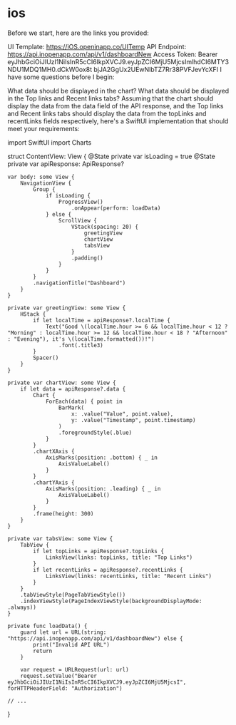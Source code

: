 # ios
Before we start, here are the links you provided:

UI Template: https://iOS.openinapp.co/UITemp
API Endpoint: https://api.inopenapp.com/api/v1/dashboardNew
Access Token: Bearer eyJhbGciOiJIUzI1NiIsInR5cCI6IkpXVCJ9.eyJpZCI6MjU5MjcsImlhdCI6MTY3NDU1MDQ1MH0.dCkW0ox8t bjJA2GgUx2UEwNlbTZ7Rr38PVFJevYcXFI
I have some questions before I begin:

What data should be displayed in the chart?
What data should be displayed in the Top links and Recent links tabs?
Assuming that the chart should display the data from the data field of the API response, and the Top links and Recent links tabs should display the data from the topLinks and recentLinks fields respectively, here's a SwiftUI implementation that should meet your requirements:


import SwiftUI
import Charts

struct ContentView: View {
    @State private var isLoading = true
    @State private var apiResponse: ApiResponse?

    var body: some View {
        NavigationView {
            Group {
                if isLoading {
                    ProgressView()
                        .onAppear(perform: loadData)
                } else {
                    ScrollView {
                        VStack(spacing: 20) {
                            greetingView
                            chartView
                            tabsView
                        }
                        .padding()
                    }
                }
            }
            .navigationTitle("Dashboard")
        }
    }

    private var greetingView: some View {
        HStack {
            if let localTime = apiResponse?.localTime {
                Text("Good \(localTime.hour >= 6 && localTime.hour < 12 ? "Morning" : localTime.hour >= 12 && localTime.hour < 18 ? "Afternoon" : "Evening"), it's \(localTime.formatted())!")
                    .font(.title3)
            }
            Spacer()
        }
    }

    private var chartView: some View {
        if let data = apiResponse?.data {
            Chart {
                ForEach(data) { point in
                    BarMark(
                        x: .value("Value", point.value),
                        y: .value("Timestamp", point.timestamp)
                    )
                    .foregroundStyle(.blue)
                }
            }
            .chartXAxis {
                AxisMarks(position: .bottom) { _ in
                    AxisValueLabel()
                }
            }
            .chartYAxis {
                AxisMarks(position: .leading) { _ in
                    AxisValueLabel()
                }
            }
            .frame(height: 300)
        }
    }

    private var tabsView: some View {
        TabView {
            if let topLinks = apiResponse?.topLinks {
                LinksView(links: topLinks, title: "Top Links")
            }
            if let recentLinks = apiResponse?.recentLinks {
                LinksView(links: recentLinks, title: "Recent Links")
            }
        }
        .tabViewStyle(PageTabViewStyle())
        .indexViewStyle(PageIndexViewStyle(backgroundDisplayMode: .always))
    }

    private func loadData() {
        guard let url = URL(string: "https://api.inopenapp.com/api/v1/dashboardNew") else {
            print("Invalid API URL")
            return
        }

        var request = URLRequest(url: url)
        request.setValue("Bearer eyJhbGciOiJIUzI1NiIsInR5cCI6IkpXVCJ9.eyJpZCI6MjU5MjcsI", forHTTPHeaderField: "Authorization")

    // ...
}

